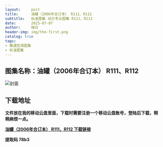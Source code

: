 ```yaml
---
layout:     post
title:      油罐（2006年合订本） R111、R112	
subtitle:   标准图集 动力专业图集 R111、R112	
date:       2025-07-07
author:     峰兄
header-img: img/the-first.png
catalog: true
tags:
- 暖通空调图集
- 标准图集
---
```

## 图集名称：油罐（2006年合订本） R111、R112	
![封面](https://pic1.imgdb.cn/item/6867955258cb8da5c88fcc21.jpg)


## 下载地址 ##
**文件放在我的移动云盘里面，下载时需要注册一个移动云盘账号，登陆后下载，稍稍麻烦一点。**  
  
[**油罐（2006年合订本） R111、R112	 下载链接**](https://caiyun.139.com/w/i/2nQQWrYDN8k7y)


**提取码 78b3**

